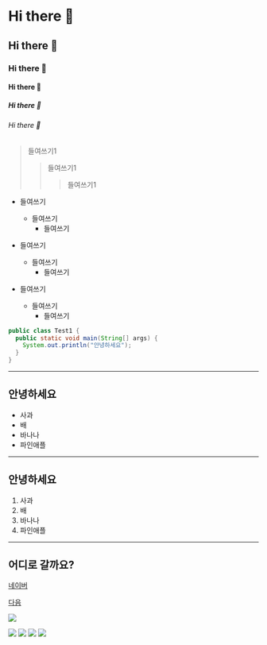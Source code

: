<!-- 마크다운 태그 -->
# Hi there 👋
## Hi there 👋
### Hi there 👋
#### Hi there 👋
##### Hi there 👋
###### Hi there 👋

> 들여쓰기1
>   > 들여쓰기1
>   >   > 들여쓰기1

* 들여쓰기
  * 들여쓰기
    * 들여쓰기

* 들여쓰기
  + 들여쓰기
    + 들여쓰기
    
* 들여쓰기
  - 들여쓰기
    - 들여쓰기
  
<!-- 
<pre> 
<code>
-->
```java
public class Test1 {
  public static void main(String[] args) {
    System.out.println("안녕하세요");
  }
}
```
<!--
</code>
</pre>
-->

<!--
**LeeSPyo/LeeSPyo** is a ✨ _special_ ✨ repository because its `README.md` (this file) appears on your GitHub profile.

Here are some ideas to get you started:

- 🔭 I’m currently working on ...
- 🌱 I’m currently learning ...
- 👯 I’m looking to collaborate on ...
- 🤔 I’m looking for help with ...
- 💬 Ask me about ...
- 📫 How to reach me: ...
- 😄 Pronouns: ...
- ⚡ Fun fact: ...
-->

<hr/>
<h2> 안녕하세요 </h2>
<ul>
 <li>사과</li>
 <li>배</li>
 <li>바나나</li>
 <li>파인애플</li>
</ul>

<hr/>
<h2> 안녕하세요 </h2>
<ol>
 <li>사과</li>
 <li>배</li>
 <li>바나나</li>
 <li>파인애플</li>
</ol>
<hr/>

<h2>어디로 갈까요?</h2>
<p><a href="http://www.naver.com">네이버</a></p>
<p><a href="http://www.daum.net">다음</a></p>

<p>
 <a href="http://www.daum.net">
  <img src="http://49.142.157.251:9090/javagreenS_lsp/rts_shop/rts_product/220804170124_f_6.jpg">
 </a>
</p>

<img src="https://img.shields.io/badge/이기자-000000?style=badge&logo=Anaconda&logoColor=ffffff">
<img src="https://img.shields.io/badge/이기자-000000?style=for-the-
          badge&Anaconda&logo=Anaconda&logoColor=ffffff">
<img src="https://img.shields.io/badge/이기자-000000?style=plastic&logo=Anaconda&logoColor=ffffff">
<img src="https://img.shields.io/badge/이기자-000000?style=Anaconda&logo=Anaconda&logoColor=ffffff">
